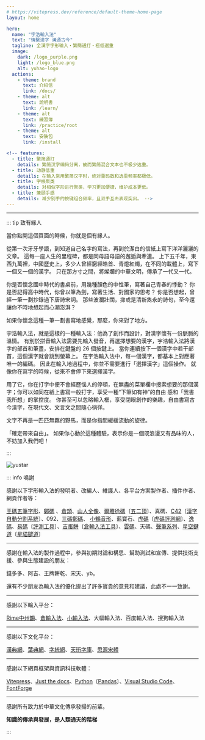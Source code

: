 ```yaml
---
# https://vitepress.dev/reference/default-theme-home-page
layout: home

hero:
  name: "宇浩輸入法"
  text: "情繫漢字 溝通古今"
  tagline: 全漢字字形输入・繁簡通打・極低選重
  image:
    dark: /logo_purple.png
    light: /logo_blue.png
    alt: yuhao-logo
  actions:
    - theme: brand
      text: 介紹信
      link: /docs/
    - theme: alt
      text: 說明書
      link: /learn/
    - theme: alt
      text: 練習簿
      link: /practice/root
    - theme: alt
      text: 安裝包
      link: /install

<!-- features:
  - title: 繁简通打
    details: 繁简汉字编码分离，故而繁简混合文本也不极少选重。
  - title: 动静低重
    details: 在输入常用繁简汉字时，绝对重码数和选重频率都极低。
  - title: 字根聚类
    details: 对相似字形进行聚类，学习更加便捷，维护成本更低。
  - title: 兼顾手感
    details: 减少别手的按键组合频率，且双手互击表现突出。 -->
---
```


<script setup>
import Search from '@/search/FetchSearch.vue'
</script>
<Search zigenUrl="/zigen-star.csv" supplement />

---

::: tip 致有緣人

當你點開這個頁面的時候，你就是個有緣人。

從第一次牙牙學語，到知道自己名字的寫法，再到於潔白的信紙上寫下洋洋灑灑的文章。 這每一座人生的里程碑，都是同母語母語的邂逅與牽連。 上下五千年，東西九萬裡，中國歷史上，多少人曾經窮經皓首、青燈紅燭，在不同的載體上，寫下一個又一個的漢字。 只在那方寸之間，將燦爛的中華文明，傳承了一代又一代。

你是否懷念國中時代的書桌前，用幾種顏色的中性筆，寫著自己青春的悸動？ 你是否記得高中時代，你曾以筆為劍，寫著生活、對國家的思考？ 你是否想起，曾經一筆一劃抄錄過下唐詩宋詞。 那些波瀾壯闊，抑或是清新雋永的詩句，至今還讓你不時地想起而心潮澎湃？

如果你懷念這種一筆一劃書寫地感覺，那麼，你來對了地方。

宇浩輸入法，就是這樣的一種輸入法：他為了創作而設計，對漢字懷有一份脈脈的溫情。 有別於拼音輸入法需要先輸入發音，再選擇想要的漢字，宇浩輸入法將漢字的部首和筆畫，安排在鍵盤的 26 個按鍵上。 當你連續按下一個漢字中若干部首，這個漢字就會跳到螢幕上。 在宇浩輸入法中，每一個漢字，都基本上對應著唯一的編碼。 因此在輸入地過程中，你並不需要進行「選擇漢字」這個操作。 就像你在寫字的時候，從來不會停下來選擇漢字。

用了它，你在打字中便不會經歷惱人的停頓，在無盡的菜單欄中搜索想要的那個漢字；你可以如同在紙上書寫一般打字，享受一種“下筆如有神”的自由 感和「我書我所想」的掌控度。 你甚至可以忽略輸入框，享受閉眼創作的樂趣，自由書寫古今漢字，在現代文、文言文之間隨心徜徉。

文字不再是一匹匹無羈的野馬，而是你指間緩緩流動的旋律。

「確定帶來自由」。 如果你心動於這種體驗，表示你是一個既浪漫又有品味的人，不妨加入我們吧！

:::

![yustar](/yustar.png)

::: info 鳴謝

感謝以下字形輸入法的發明者、改編人、維護人、各平台方案製作者、插件作者、網頁作者等：

[王碼五筆字形](http://www.wangma.net.cn/)、[鄭碼](https://www.china-e.com.cn/li/main/zhengma/jj.htm) 、[倉頡](http://www.cbflabs.com/)、[山人全像](https://siuze.github.io/ShanRenMaLTS/)、[爾雅徐碼](http://xumax.cn/)〔[五二頂](https://github.com/Ace-Who/rime-xuma?tab=readme-ov-file)〕、真碼、[C42](https://github.com/tansongchen/c42)〔[漢字自動分割系統](https://chaifen.app/)〕、092、[三碼鄭碼](http://zzzm.ysepan.com/?xzpd=1)、 [小鶴音形](https://flypy.com/)、藍寶石、[虎碼](https://www.tiger-code.com/)〔[虎碼評測網](http://assess.tiger-code.com/)〕、[逸碼](https://yb6b.github.io/yima/graceful-code/)、[易碼](https://yb6b.github.io/yima/ )〔[評測工具](https://yb6b.github.io/#/)〕、[吉蛋餅](https://lost-melody.github.io/wafel/)〔[倉輸入法工具](https://lost-melody.github.io/hamster-tools/)〕、[雲碼](https://github.com/orbitoo/kumo)、天碼、[聲筆系列](https://sbxlm.github.io/)、[星空鍵道](https://xkinput.gitee.io/)〔[星貓鍵道](https://github.com/hugh7007/xmjd6-rere)〕

---

感謝在輸入法的製作過程中，參與初期討論和構思、幫助測試和宣傳、提供技術支援、參與生態建設的朋友：

錢多多、阿吉、王牌餅乾、宋天、yb。

還有不少朋友為輸入法的優化提出了許多寶貴的意見和建議，此處不一一致謝。

---

感謝以下輸入平台：

[Rime中州韻](https://rime.im/)、[倉輸入法](https://ihsiao.com/apps/hamster/)、[小輸入法](https://yong.dgod.net/)、大幅輸入法、百度輸入法、搜狗輸入法

---

感謝以下文化平台：

[漢典網](https://www.zdic.net/)、[葉典網](http://yedict.com/zslf.htm)、[字統網](https://zi.tools/ )、[天珩字庫](http://cheonhyeong.com/Simplified/download.html)、[思源宋體](https://source.typekit.com/source-han-serif/cn/)

---

感謝以下網頁框架與資訊科技軟體：

[Vitepress](https://vitepress.dev/zh/)、[Just the docs](https://just-the-docs.com/)、[Python](https://www.python.org/ )〔[Pandas](https://pandas.pydata.org/)〕、[Visual Studio Code](https://code.visualstudio.com/)、[FontForge](https://fontforge.org/en-US/)

---

感謝所有致力於中華文化傳承發揚的前輩。

**知識的傳承與發展，是人類通天的階梯**

:::